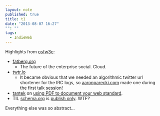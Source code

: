 ```yaml
---
layout: note
published: true
title: t1
date: "2013-08-07 16:27"
"": ""
tags: 
  - IndieWeb
---
```


Highlights from [osfw3c](http://www.w3.org/2013/socialweb/agenda.html):

- [fatberg.org](http://www.fatberg.org)
  * The future of the  enterprise social.  Cloud.
- [twtr.io](http://twtr.io)
  * It became obvious that we needed an algorithmic twitter url shortener for the IRC logs, so [aaronparecki.com](http://aaronparecki.com) made one during the first talk session!  
 - [tantek](http://tantek.com) on [using PDF to document your web standard](http://tantek.com/2013/219/t5/publishing-web-docs-specs-pdf-wrong-osfw3c).  
- TIL [schema.org](http://schema.org) is [publish only](http://schema.org/docs/terms.html).  WTF?
 
Everything else was so abstract...
